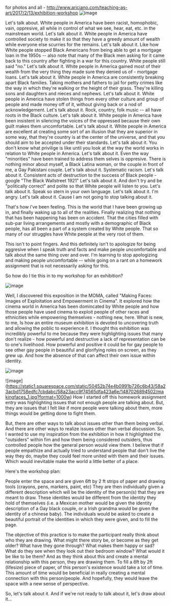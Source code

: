 
for photos and all - http://www.ariciano.com/teaching-as-art/2017/2/13/exhibition-workshop
![image](https://static1.squarespace.com/static/50452b74e4b0991b726c6b43/t/58a23a96cd0f68d988af3f1b/1487026843925/?format=1500w)


Let's talk about.
White people in America have been racist, homophobic, vain, oppresive, all while in control of what we see, hear, eat, etc. in the mainstream world.
Let's talk about it.
White people in America have controlled society to make it so that they have a greedy amount of wealth while everyone else scurries for the remains.
Let's talk about it.
Like how White people stopped Black Americans from being able to get a mortgage loan in the 1950s -- also note that many of the Black men asking for it came back to this country after fighting in a war for this country. White people still said "no."
Let's talk about it.
White people in America gained most of their wealth from the very thing they made sure they denied us of - mortgage loans.
Let's talk about it.
White people in America are consistently breaking apart Black families. Taking mothers and fathers to jail for petty crimes like the way in which they're walking or the height of their grass. They're killing sons and daughters and nieces and nephews.
Let's talk about it.
White people in America have stolen things from every other culture and group of people and made money off of it, without giving back or a nod of acknowledgement.
Let's talk about it.
Rock, country, folk music -- all have roots in the Black culture.
Let's talk about it.
White people in America have been insistent in silencing the voices of the oppressed because their own guilt makes them uncomfortable.
Let's talk about it.
White people in America are excellent at creating some sort of an illusion that they are superior in some way, that they're country is at the center of the universe, and that you should aim to be accepted under their standards.
Let's talk about it.
You don't know what privilige is like until you look at the way the world works in relation to White people in America.
Let's talk about it.
Even the way "minorities" have been trained to address them selves is oppresive. There is nothing minor about myself, a Black Latina woman, or the couple in front of me, a Gay Pakistani couple.
Let's talk about it.
Systematic racism.
Let's talk about it.
Consistent acts of destruction to the success of Black people - google "The Black Wallstreet 1921"
Let's talk about it.
And don't try and be "politically correct" and polite so that White people will listen to you. 
Let's talk about it.
Speak so stern in your own language.
Let's talk about it.
I'm angry.
Let's talk about it.
Cause I am not going to stop talking about it.

That's how i've been feeling. This is the world that I have been growing up in, and finally waking up to all of the realities. Finally realizing
that nothing that has been happening has been on accident. That the cities filled with sub-par living arrangements and mostly with a demographic of Black
people, has all been a part of a system created by White people. That so many of our struggles have White people at the very root of them.

This isn't to point fingers. And this definitely isn't to apologize for being aggresive when I speak truth and facts and make people uncomfortable and
talk about the same thing over and over. I'm learning to stop apologizing and making people uncomfortable -- while going on a rant on a homework
assignment that is not necessarily asking for this.


So how do I tie this in to my workshop for an exhibition?


![image](https://static1.squarespace.com/static/50452b74e4b0991b726c6b43/58a23acbd1758edfc7cbdabc/58a23acb725e2537ffeea652/1487026894277/makingfaces_6.jpg?format=750w)


Well, I discovered this exposition in the MOMA, called "Making Faces: Images of Exploitation and Empowerment in Cinema". It explored how
the cinema world in America has been domincated by White people and how those people have used cinema to exploit people of other races
and ethnicities while empowering themselves - nothing new, here. What is new, to me, Is how an entire museum exhibition is devoted to uncovering
truth and allowing the poblic to experience it. I thought this exhibition was incredibly powerful to me because they were highlighting issues
that many don't realize - how powerful and destructive a lack of representation can be to one's livelihood. How powerful and positive it could
be for gay people to see other gay people in beautiful and glorifying roles on screen, as they grew up. And how the absence of that can affect
their own issue within identity. 


![image](https://static1.squarespace.com/static/50452b74e4b0991b726c6b43/58a23acbd1758edfc7cbdabc/58a23acb5016e1926ab02797/1487026898894/makingfaces_4.jpg?format=1500w)


![image] (https://static1.squarespace.com/static/50452b74e4b0991b726c6b43/58a23acbd1758edfc7cbdabc/58a23acc9f74565dfa423a6e/1487026894502/makingfaces_1.jpg?format=1000w)
How I started off this homework assignment entry was highlighting issues that not enough people are talking about. But, they are issues that
I felt like if more people were talking about them, more things would be getting done to fight them.

But, there are other ways to talk about issues other than them being verbal. And there are other ways to realize issues other than verbal discussion.
So, I wanted to use my inspiration from the exhibition in how it highlighted the "outsiders" within fim and how them being considered outsiders, 
thus controlled people how the general person would view them. I believe that if people empathize and actually tried to understand people that don't live the way they
do, maybe they could feel more united with them and their issues. Which would inevitable make the world a little better of a place.

Here's the workshop plan:

People enter the space and are given 6ft by 2 ft strips of paper and drawing tools (crayons, pens, markers, paint, etc)
They are then individually given a different description which will be the identity of the person(s) that they are meant to draw.
These identites would be different from the identity they hold of themselves (i.e. a Mexican mother would be given the identity description of a Gay black couple, or a 
Irish grandma would be given the identity of a chinese baby). The individuals would be asked to create a beautiful portrait of the identities
in which they were given, and to fill the page. 

The objective of this practice is to make the participant really think about who they are drawing. What might there story be, or become as they get older?
What have they gone through? What makes them happy or sad? What do they see when they look out their bedroom window? What would it be like to be them?
And as they think about this and create a mental relationship with this person, they are drawing them. To fill a 6ft by 2ft (lifesize) piece of paper, of this 
person's existence would take a lot of time. This amount of time would be beneficial in really creating a mental connection with this person/people.
And hopefully, they would leave the space with a new sense of perspective.


So, let's talk about it. And if we're not ready to talk about it, let's draw about it...




